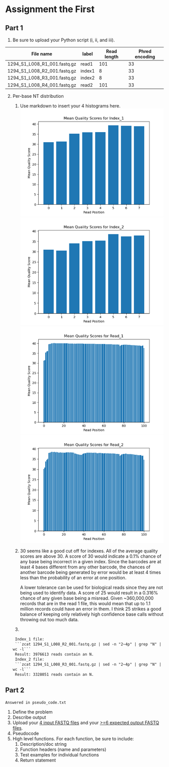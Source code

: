 # Assignment the First

## Part 1
1. Be sure to upload your Python script (i, ii, and iii).

| File name | label | Read length | Phred encoding |
|---|---|---|---|
| 1294_S1_L008_R1_001.fastq.gz | read1 | 101 | 33 |
| 1294_S1_L008_R2_001.fastq.gz | index1 | 8 | 33 |
| 1294_S1_L008_R3_001.fastq.gz | index2 | 8 | 33 |
| 1294_S1_L008_R4_001.fastq.gz | read2 | 101 | 33 |

2. Per-base NT distribution
    1. Use markdown to insert your 4 histograms here.
    ![](https://github.com/christian-lafrance/Demultiplex/blob/master/Assignment-the-first/Index_1.png)
    ![](https://github.com/christian-lafrance/Demultiplex/blob/master/Assignment-the-first/Index_2.png)
    ![](https://github.com/christian-lafrance/Demultiplex/blob/master/Assignment-the-first/Read_1.png)
    ![](https://github.com/christian-lafrance/Demultiplex/blob/master/Assignment-the-first/Read_2.png)


    2.  30 seems like a good cut off for indexes. All of the average quality scores
        are above 30. A score of 30 would indicate a 0.1% chance of any base
        being incorrect in a given index. Since the barcodes are at least 4
        bases different from any other barcode, the chances of another barcode
        being generated by error would be at least 4 times less than the probability
        of an error at one position. 

        A lower tolerance can be used for biological reads since they are not being
        used to identify data. A score of 25 would result in a 0.316% chance of any
        given base being a misread. Given ~360,000,000 records that are in the read 1
        file, this would mean that up to 1.1 million records could have an error in 
        them. I think 25 strikes a good balance of keeping only relatively high 
        confidence base calls without throwing out too much data. 

    3. 
        
        Index_1 file:
        ```zcat 1294_S1_L008_R2_001.fastq.gz | sed -n "2~4p" | grep "N" | wc -l```
        Result: 3976613 reads contain an N. 
        Index_2 file:
        ```zcat 1294_S1_L008_R3_001.fastq.gz | sed -n "2~4p" | grep "N" | wc -l```
        Result: 3328051 reads contain an N. 

    
## Part 2
```Answered in pseudo_code.txt```
1. Define the problem
2. Describe output
3. Upload your [4 input FASTQ files](../TEST-input_FASTQ) and your [>=6 expected output FASTQ files](../TEST-output_FASTQ).
4. Pseudocode
5. High level functions. For each function, be sure to include:
    1. Description/doc string
    2. Function headers (name and parameters)
    3. Test examples for individual functions
    4. Return statement

